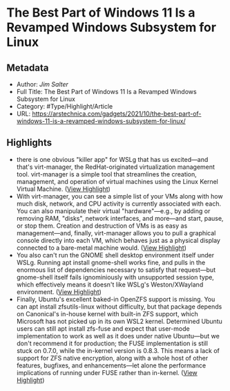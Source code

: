 # The Best Part of Windows 11 Is a Revamped Windows Subsystem for Linux

## Metadata

* Author: *Jim Salter*
* Full Title: The Best Part of Windows 11 Is a Revamped Windows Subsystem for Linux
* Category: #Type/Highlight/Article
* URL: https://arstechnica.com/gadgets/2021/10/the-best-part-of-windows-11-is-a-revamped-windows-subsystem-for-linux/

## Highlights

* there is one obvious "killer app" for WSLg that has us excited—and that's virt-manager, the RedHat-originated virtualization management tool. virt-manager is a simple tool that streamlines the creation, management, and operation of virtual machines using the Linux Kernel Virtual Machine. ([View Highlight](https://instapaper.com/read/1452074556/17711790))
* With virt-manager, you can see a simple list of your VMs along with how much disk, network, and CPU activity is currently associated with each. You can also manipulate their virtual "hardware"—e.g., by adding or removing RAM, "disks", network interfaces, and more—and start, pause, or stop them. Creation and destruction of VMs is as easy as management—and, finally, virt-manager allows you to pull a graphical console directly into each VM, which behaves just as a physical display connected to a bare-metal machine would. ([View Highlight](https://instapaper.com/read/1452074556/17711793))
* You also can't run the GNOME shell desktop environment itself under WSLg. Running apt install gnome-shell works fine, and pulls in the enormous list of dependencies necessary to satisfy that request—but gnome-shell itself fails ignominiously with unsupported session type, which effectively means it doesn't like WSLg's Weston/XWayland environment. ([View Highlight](https://instapaper.com/read/1452074556/17711805))
* Finally, Ubuntu's excellent baked-in OpenZFS support is missing. You can apt install zfsutils-linux without difficulty, but that package depends on Canonical's in-house kernel with built-in ZFS support, which Microsoft has not picked up in its own WSL2 kernel.
  Determined Ubuntu users can still apt install zfs-fuse and expect that user-mode implementation to work as well as it does under native Ubuntu—but we don't recommend it for production; the FUSE implementation is still stuck on 0.7.0, while the in-kernel version is 0.8.3. This means a lack of support for ZFS native encryption, along with a whole host of other features, bugfixes, and enhancements—let alone the performance implications of running under FUSE rather than in-kernel. ([View Highlight](https://instapaper.com/read/1452074556/17711808))
